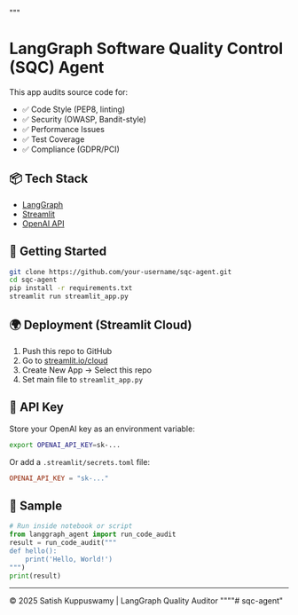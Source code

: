 """
# LangGraph Software Quality Control (SQC) Agent

This app audits source code for:
- ✅ Code Style (PEP8, linting)
- ✅ Security (OWASP, Bandit-style)
- ✅ Performance Issues
- ✅ Test Coverage
- ✅ Compliance (GDPR/PCI)

## 📦 Tech Stack
- [LangGraph](https://github.com/langchain-ai/langgraph)
- [Streamlit](https://streamlit.io)
- [OpenAI API](https://platform.openai.com)

## 🚀 Getting Started
```bash
git clone https://github.com/your-username/sqc-agent.git
cd sqc-agent
pip install -r requirements.txt
streamlit run streamlit_app.py
```

## 🌍 Deployment (Streamlit Cloud)
1. Push this repo to GitHub
2. Go to [streamlit.io/cloud](https://streamlit.io/cloud)
3. Create New App → Select this repo
4. Set main file to `streamlit_app.py`

## 🔐 API Key
Store your OpenAI key as an environment variable:
```bash
export OPENAI_API_KEY=sk-...
```
Or add a `.streamlit/secrets.toml` file:
```toml
OPENAI_API_KEY = "sk-..."
```

## 🧠 Sample
```python
# Run inside notebook or script
from langgraph_agent import run_code_audit
result = run_code_audit("""
def hello():
    print('Hello, World!')
""")
print(result)
```

---
© 2025 Satish Kuppuswamy | LangGraph Quality Auditor
""""# sqc-agent" 
